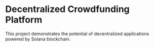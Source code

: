 # Decentralized Crowdfunding Platform

This project demonstrates the potential of decentralized applications powered by Solana blockchain.